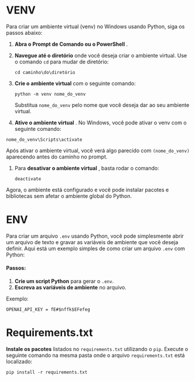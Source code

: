 # **VENV**

Para criar um ambiente virtual (venv) no Windows usando Python, siga os passos abaixo:

1. **Abra o Prompt de Comando ou o PowerShell** .
2. **Navegue até o diretório** onde você deseja criar o ambiente virtual. Use o comando `cd` para mudar de diretório:

   ```
   cd caminho\do\diretório
   ```
3. **Crie o ambiente virtual** com o seguinte comando:

   ```
   python -m venv nome_do_venv
   ```

   Substitua `nome_do_venv` pelo nome que você deseja dar ao seu ambiente virtual.
4. **Ative o ambiente virtual** . No Windows, você pode ativar o venv com o seguinte comando:

```
nome_do_venv\Scripts\activate
```

   Após ativar o ambiente virtual, você verá algo parecido com `(nome_do_venv)` aparecendo antes do caminho no prompt.

1. Para  **desativar o ambiente virtual** , basta rodar o comando:

   ```
   deactivate
   ```

Agora, o ambiente está configurado e você pode instalar pacotes e bibliotecas sem afetar o ambiente global do Python.


# **ENV**

Para criar um arquivo `.env` usando Python, você pode simplesmente abrir um arquivo de texto e gravar as variáveis de ambiente que você deseja definir. Aqui está um exemplo simples de como criar um arquivo `.env` com Python:

#### Passos:

1. **Crie um script Python** para gerar o `.env`.
2. **Escreva as variáveis de ambiente** no arquivo.

Exemplo:

```
OPENAI_API_KEY = fE#$nffk$EFefeg
```


# Requirements.txt

**Instale os pacotes** listados no `requirements.txt` utilizando o `pip`. Execute o seguinte comando na mesma pasta onde o arquivo `requirements.txt` está localizado:


```
pip install -r requirements.txt
```

